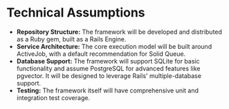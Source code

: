 # Technical Assumptions

* **Repository Structure:** The framework will be developed and distributed as a Ruby gem, built as a Rails Engine.  
* **Service Architecture:** The core execution model will be built around ActiveJob, with a default recommendation for Solid Queue.  
* **Database Support:** The framework will support SQLite for basic functionality and assume PostgreSQL for advanced features like pgvector. It will be designed to leverage Rails' multiple-database support.  
* **Testing:** The framework itself will have comprehensive unit and integration test coverage.